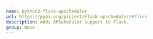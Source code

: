 ```yaml
---
name: python2-flask-apscheduler
url: https://pypi.org/project/Flask-apscheduler/#files
description: Adds APScheduler support to Flask.
group: None
---
```

